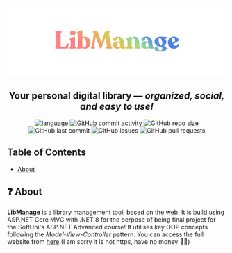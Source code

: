 
<div align="center">
  
[![Logo](https://github.com/YorDN/LibManage/blob/master/LibManage%20Logo-med.png?raw=true)](http://batedan4o-001-site1.jtempurl.com/)

  ## Your personal digital library — *organized, social, and easy to use!*

[![language](https://img.shields.io/badge/language-C%23-239120)](https://learn.microsoft.com/en/dotnet/csharp/tour-of-csharp/overview)
[![GitHub commit activity](https://img.shields.io/github/commit-activity/w/YorDN/LibManage)](https://github.com/YorDN/LibManage/commits/master/)
![GitHub repo size](https://img.shields.io/github/repo-size/YorDN/LibManage)
![GitHub last commit](https://img.shields.io/github/last-commit/YorDN/LibManage)
![GitHub issues](https://img.shields.io/github/issues/YorDN/LibManage)
![GitHub pull requests](https://img.shields.io/github/issues-pr/YorDN/LibManage)

</div>

## Table of Contents
- [About](#-about)

## ❓ About
**LibManage** is a library management tool, based on the web. It is build using ASP.NET Core MVC with .NET 8 for the perpose of being final project for the SoftUni's ASP.NET Advanced course! It utilises key OOP concepts following the *Model-View-Controller* pattern. You can access the full website from [here](http://batedan4o-001-site1.jtempurl.com/) (I am sorry it is not https, have no money 😶‍🌫️)
